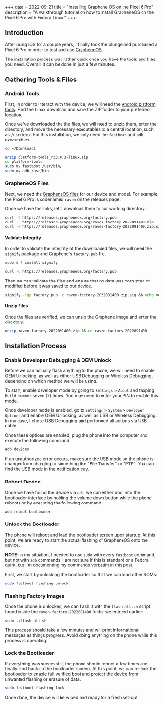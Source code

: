 +++
date = 2022-09-21
title = "Installing Graphene OS on the Pixel 6 Pro"
description = "A walkthrough tutorial on how to install GrapheneOS on the Pixel 6 Pro with Fedora Linux."
+++

## Introduction

After using iOS for a couple years, I finally took the plunge and purchased a 
Pixel 6 Pro in order to test and use [GrapheneOS](https://grapheneos.org).

The installation process was rather quick once you have the tools and files you 
need. Overall, it can be done in just a few minutes.

## Gathering Tools & Files

### Android Tools

First, in order to interact with the device, we will need the [Android 
platform 
tools](https://developer.android.com/studio/releases/platform-tools.html). Find 
the Linux download and save the ZIP folder to your preferred location.

Once we've downloaded the the files, we will need to unzip them, enter the 
directory, and move the necessary executables to a central location, such as 
`/usr/bin/`. For this installation, we only need the `fastboot` and `adb` 
executables.

```sh
cd ~/Downloads
```

```sh
unzip platform-tools_r33.0.3-linux.zip
cd platform-tools
sudo mv fastboot /usr/bin/
sudo mv adb /usr/bin
```

### GrapheneOS Files

Next, we need the [GrapheneOS files](https://grapheneos.org/releases) for 
our device and model. For example, the Pixel 6 Pro is codenamed `raven` on the 
releases page.

Once we have the links, let's download them to our working directory:

```sh
curl -O https://releases.grapheneos.org/factory.pub
curl -0 https://releases.grapheneos.org/raven-factory-2022091400.zip
curl -0 https://releases.grapheneos.org/raven-factory-2022091400.zip.sig
```

#### Validate Integrity

In order to validate the integrity of the downloaded files, we will need the 
`signify` package and Graphene's `factory.pub` file.

```sh
sudo dnf install signify
```

```sh
curl -O https://releases.grapheneos.org/factory.pub
```

Then we can validate the files and ensure that no data was corrupted or 
modified before it was saved to our device.

```sh
signify -Cqp factory.pub -x raven-factory-2022091400.zip.sig && echo verified
```

#### Unzip Files

Once the files are verified, we can unzip the Graphene image and enter the 
directory:

```sh
unzip raven-factory-2022091400.zip && cd raven-factory-2022091400
```

## Installation Process

### Enable Developer Debugging & OEM Unlock

Before we can actually flash anything to the phone, we will need to enable 
OEM Unlocking, as well as either USB Debugging or Wireless Debugging, depending on 
which method we will be using.

To start, enable developer mode by going to `Settings` > `About` and tapping 
`Build Number` seven (7) times. You may need to enter your PIN to enable this 
mode.

Once developer mode is enabled, go to `Settings` > `System` > `Devloper 
Options` and enable OEM Unlocking, as well as USB or Wireless Debugging. In my 
case, I chose USB Debugging and performed all actions via USB cable.

Once these options are enabled, plug the phone into the computer and execute the 
following command:

```sh
adb devices
```

If an unauthorized error occurs, make sure the USB mode on the phone is 
changedfrom charging to something like "File Transfer" or "PTP". You can find 
the USB mode in the notification tray.

### Reboot Device

Once we have found the device via `adb`, we can either boot into the 
bootloader interface by holding the volume down button while the phone reboots 
or by executing the following command:

```sh
adb reboot bootloader
```

### Unlock the Bootloader

The phone will reboot and load the bootloader screen upon startup. At this 
point, we are ready to start the actual flashing of GrapheneOS onto the device.

**NOTE**: In my situation, I needed to use `sudo` with every `fastboot` 
command, but not with `adb` commands. I am not sure if this is standard or a 
Fedora quirk, but I'm documenting my commands verbatim in this post.

First, we start by unlocking the bootloader so that we can load other ROMs:

```sh
sudo fastboot flashing unlock
```

### Flashing Factory Images

Once the phone is unlocked, we can flash it with the `flash-all.sh` script found 
inside the `raven-factory-2022091400` folder we entered earlier:

```sh
sudo ./flash-all.sh
```

This process should take a few minutes and will print informational messages as 
things progress. Avoid doing anything on the phone while this process is 
operating.

### Lock the Bootloader

If everything was successful, the phone should reboot a few times and finally 
land back on the bootloader screen. At this point, we can re-lock the 
bootloader to enable full verified boot and protect the device from unwanted 
flashing or erasure of data.

```sh
sudo fastboot flashing lock
```

Once done, the device will be wiped and ready for a fresh set-up!
